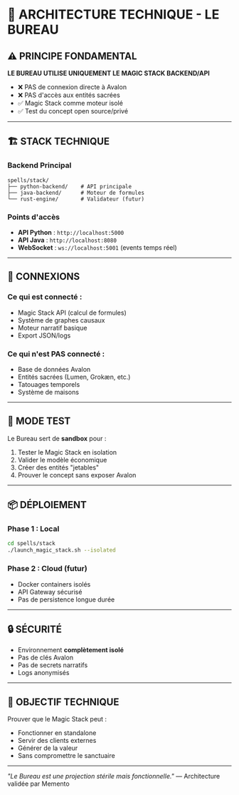 # 🔧 ARCHITECTURE TECHNIQUE - LE BUREAU

## ⚠️ PRINCIPE FONDAMENTAL

**LE BUREAU UTILISE UNIQUEMENT LE MAGIC STACK BACKEND/API**
- ❌ PAS de connexion directe à Avalon
- ❌ PAS d'accès aux entités sacrées
- ✅ Magic Stack comme moteur isolé
- ✅ Test du concept open source/privé

---

## 🏗️ STACK TECHNIQUE

### Backend Principal
```
spells/stack/
├── python-backend/    # API principale
├── java-backend/      # Moteur de formules
└── rust-engine/       # Validateur (futur)
```

### Points d'accès
- **API Python** : `http://localhost:5000`
- **API Java** : `http://localhost:8080`
- **WebSocket** : `ws://localhost:5001` (events temps réel)

---

## 🔌 CONNEXIONS

### Ce qui est connecté :
- Magic Stack API (calcul de formules)
- Système de graphes causaux
- Moteur narratif basique
- Export JSON/logs

### Ce qui n'est PAS connecté :
- Base de données Avalon
- Entités sacrées (Lumen, Grokæn, etc.)
- Tatouages temporels
- Système de maisons

---

## 🧪 MODE TEST

Le Bureau sert de **sandbox** pour :
1. Tester le Magic Stack en isolation
2. Valider le modèle économique
3. Créer des entités "jetables"
4. Prouver le concept sans exposer Avalon

---

## 📦 DÉPLOIEMENT

### Phase 1 : Local
```bash
cd spells/stack
./launch_magic_stack.sh --isolated
```

### Phase 2 : Cloud (futur)
- Docker containers isolés
- API Gateway sécurisé
- Pas de persistence longue durée

---

## 🔒 SÉCURITÉ

- Environnement **complètement isolé**
- Pas de clés Avalon
- Pas de secrets narratifs
- Logs anonymisés

---

## 🎯 OBJECTIF TECHNIQUE

Prouver que le Magic Stack peut :
- Fonctionner en standalone
- Servir des clients externes
- Générer de la valeur
- Sans compromettre le sanctuaire

---

*"Le Bureau est une projection stérile mais fonctionnelle."*
— Architecture validée par Memento